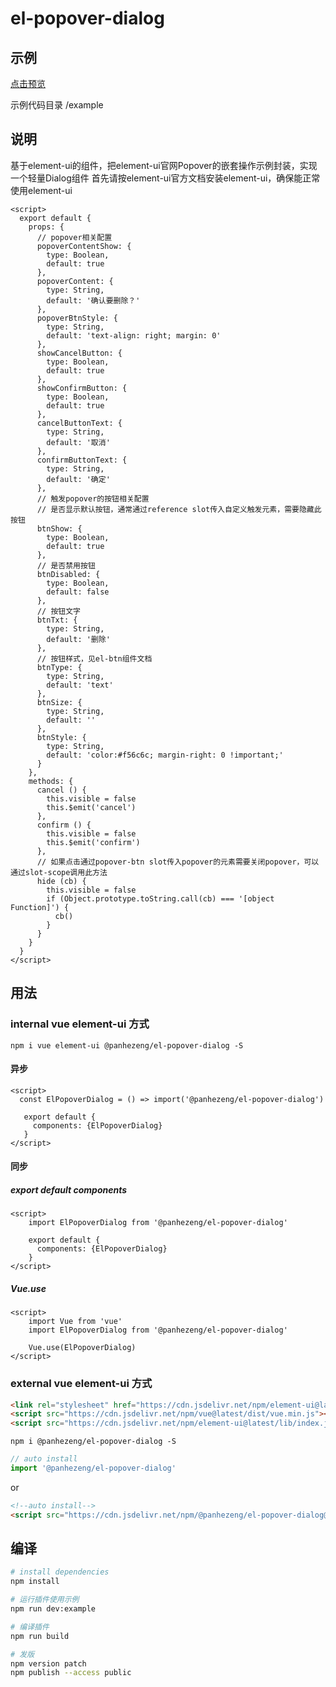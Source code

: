 # el-popover-dialog

## 示例

[点击预览](https://panhezeng.github.io/el-popover-dialog/)

示例代码目录 /example

## 说明

基于element-ui的组件，把element-ui官网Popover的嵌套操作示例封装，实现一个轻量Dialog组件
首先请按element-ui官方文档安装element-ui，确保能正常使用element-ui

```vue
<script>
  export default {
    props: {
      // popover相关配置
      popoverContentShow: {
        type: Boolean,
        default: true
      },
      popoverContent: {
        type: String,
        default: '确认要删除？'
      },
      popoverBtnStyle: {
        type: String,
        default: 'text-align: right; margin: 0'
      },
      showCancelButton: {
        type: Boolean,
        default: true
      },
      showConfirmButton: {
        type: Boolean,
        default: true
      },
      cancelButtonText: {
        type: String,
        default: '取消'
      },
      confirmButtonText: {
        type: String,
        default: '确定'
      },
      // 触发popover的按钮相关配置
      // 是否显示默认按钮，通常通过reference slot传入自定义触发元素，需要隐藏此按钮
      btnShow: {
        type: Boolean,
        default: true
      },
      // 是否禁用按钮
      btnDisabled: {
        type: Boolean,
        default: false
      },
      // 按钮文字
      btnTxt: {
        type: String,
        default: '删除'
      },
      // 按钮样式，见el-btn组件文档
      btnType: {
        type: String,
        default: 'text'
      },
      btnSize: {
        type: String,
        default: ''
      },
      btnStyle: {
        type: String,
        default: 'color:#f56c6c; margin-right: 0 !important;'
      }
    },
    methods: {
      cancel () {
        this.visible = false
        this.$emit('cancel')
      },
      confirm () {
        this.visible = false
        this.$emit('confirm')
      },
      // 如果点击通过popover-btn slot传入popover的元素需要关闭popover，可以通过slot-scope调用此方法
      hide (cb) {
        this.visible = false
        if (Object.prototype.toString.call(cb) === '[object Function]') {
          cb()
        }
      }
    }
  }
</script>
```

## 用法

### internal vue element-ui 方式

`npm i vue element-ui @panhezeng/el-popover-dialog -S`

#### 异步
```vue
<script>
  const ElPopoverDialog = () => import('@panhezeng/el-popover-dialog')
 
   export default {
     components: {ElPopoverDialog}
   }
</script>
```

#### 同步

##### export default components
```vue
<script>
    import ElPopoverDialog from '@panhezeng/el-popover-dialog'

    export default {
      components: {ElPopoverDialog}
    }
</script>
```

##### Vue.use
```vue
<script>
    import Vue from 'vue'
    import ElPopoverDialog from '@panhezeng/el-popover-dialog'

    Vue.use(ElPopoverDialog)
</script>
```

### external vue element-ui 方式

```html
<link rel="stylesheet" href="https://cdn.jsdelivr.net/npm/element-ui@latest/lib/theme-chalk/index.css">
<script src="https://cdn.jsdelivr.net/npm/vue@latest/dist/vue.min.js"></script>
<script src="https://cdn.jsdelivr.net/npm/element-ui@latest/lib/index.js"></script>
```

`npm i @panhezeng/el-popover-dialog -S`

```javascript
// auto install
import '@panhezeng/el-popover-dialog'
```
or 
```html
<!--auto install-->
<script src="https://cdn.jsdelivr.net/npm/@panhezeng/el-popover-dialog@latest/dist/el-popover-dialog.min.js"></script>
```

## 编译

``` bash
# install dependencies
npm install

# 运行插件使用示例
npm run dev:example

# 编译插件
npm run build

# 发版
npm version patch
npm publish --access public

```

